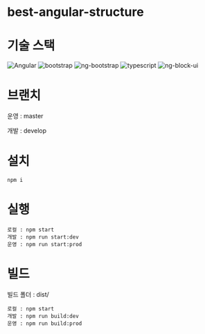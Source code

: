 # best-angular-structure

# 기술 스택

![Angular](https://img.shields.io/badge/Angular-11.2.3-red.svg)
![bootstrap](https://img.shields.io/badge/bootstrap-4.5.0-green.svg)
![ng-bootstrap](https://img.shields.io/badge/ng_bootstrap-9.1.2-green.svg)
![typescript](https://img.shields.io/badge/typescript-4.1.5-blueviolet.svg)
![ng-block-ui](https://img.shields.io/badge/ng_block_ui-3.0.2-blue.svg)

# 브랜치

운영 : master

개발 : develop

# 설치

```shell
npm i
```

# 실행

```shell
로컬 : npm start
개발 : npm run start:dev
운영 : npm run start:prod
```

# 빌드

빌드 폴더 : dist/

```shell
로컬 : npm start
개발 : npm run build:dev
운영 : npm run build:prod
```
